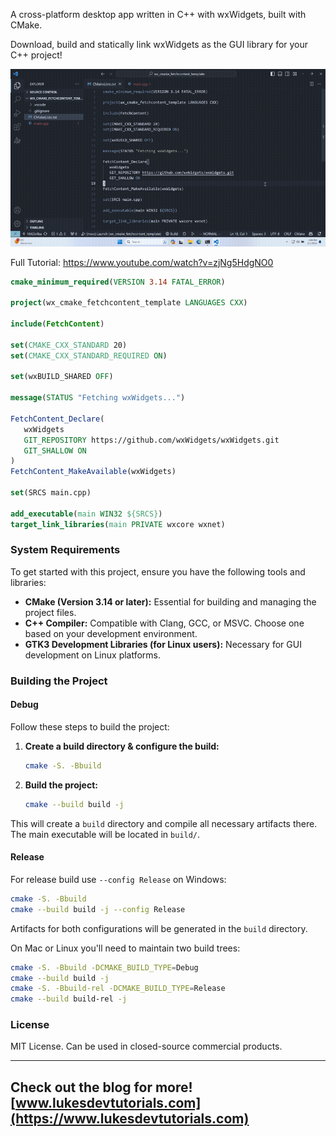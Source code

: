 A cross-platform desktop app written in C++ with wxWidgets, built with CMake.

Download, build and statically link wxWidgets as the GUI library for your C++ project!

[![Video](/output.gif)](https://www.youtube.com/watch?v=zjNg5HdgNO0)

Full Tutorial: https://www.youtube.com/watch?v=zjNg5HdgNO0

```cmake
cmake_minimum_required(VERSION 3.14 FATAL_ERROR)

project(wx_cmake_fetchcontent_template LANGUAGES CXX)

include(FetchContent)

set(CMAKE_CXX_STANDARD 20)
set(CMAKE_CXX_STANDARD_REQUIRED ON)

set(wxBUILD_SHARED OFF)

message(STATUS "Fetching wxWidgets...")

FetchContent_Declare(
   wxWidgets
   GIT_REPOSITORY https://github.com/wxWidgets/wxWidgets.git
   GIT_SHALLOW ON
)
FetchContent_MakeAvailable(wxWidgets)

set(SRCS main.cpp)

add_executable(main WIN32 ${SRCS})
target_link_libraries(main PRIVATE wxcore wxnet)
```

### System Requirements

To get started with this project, ensure you have the following tools and libraries:

- **CMake (Version 3.14 or later):** Essential for building and managing the project files.
- **C++ Compiler:** Compatible with Clang, GCC, or MSVC. Choose one based on your development environment.
- **GTK3 Development Libraries (for Linux users):** Necessary for GUI development on Linux platforms.

### Building the Project

#### Debug

Follow these steps to build the project:

1. **Create a build directory & configure the build:**
   ```bash
   cmake -S. -Bbuild
   ```

2. **Build the project:**
   ```bash
   cmake --build build -j
   ```

This will create a `build` directory and compile all necessary artifacts there. The main executable will be located in `build/`.

#### Release

For release build use `--config Release` on Windows:

```bash
cmake -S. -Bbuild
cmake --build build -j --config Release
```

Artifacts for both configurations will be generated in the `build` directory.

On Mac or Linux you'll need to maintain two build trees:

```bash
cmake -S. -Bbuild -DCMAKE_BUILD_TYPE=Debug
cmake --build build -j
cmake -S. -Bbuild-rel -DCMAKE_BUILD_TYPE=Release
cmake --build build-rel -j
```

### License

MIT License. Can be used in closed-source commercial products.

---
Check out the blog for more! [www.lukesdevtutorials.com](https://www.lukesdevtutorials.com)
---
